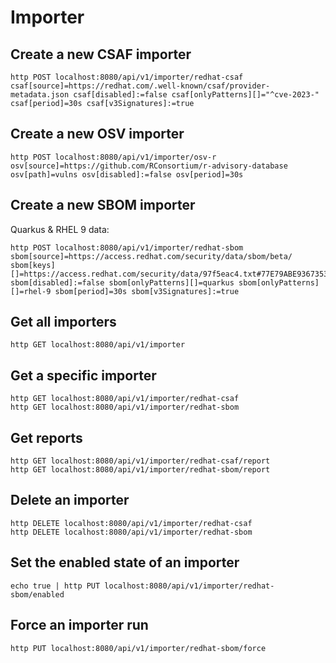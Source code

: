 # Importer

## Create a new CSAF importer

```shell
http POST localhost:8080/api/v1/importer/redhat-csaf csaf[source]=https://redhat.com/.well-known/csaf/provider-metadata.json csaf[disabled]:=false csaf[onlyPatterns][]="^cve-2023-" csaf[period]=30s csaf[v3Signatures]:=true
```

## Create a new OSV importer

```shell
http POST localhost:8080/api/v1/importer/osv-r osv[source]=https://github.com/RConsortium/r-advisory-database osv[path]=vulns osv[disabled]:=false osv[period]=30s
```

## Create a new SBOM importer

Quarkus & RHEL 9 data:

```shell
http POST localhost:8080/api/v1/importer/redhat-sbom sbom[source]=https://access.redhat.com/security/data/sbom/beta/ sbom[keys][]=https://access.redhat.com/security/data/97f5eac4.txt#77E79ABE93673533ED09EBE2DCE3823597F5EAC4 sbom[disabled]:=false sbom[onlyPatterns][]=quarkus sbom[onlyPatterns][]=rhel-9 sbom[period]=30s sbom[v3Signatures]:=true
```

## Get all importers

```shell
http GET localhost:8080/api/v1/importer
```

## Get a specific importer

```shell
http GET localhost:8080/api/v1/importer/redhat-csaf
http GET localhost:8080/api/v1/importer/redhat-sbom
```

## Get reports

```shell
http GET localhost:8080/api/v1/importer/redhat-csaf/report
http GET localhost:8080/api/v1/importer/redhat-sbom/report
```

## Delete an importer

```shell
http DELETE localhost:8080/api/v1/importer/redhat-csaf
http DELETE localhost:8080/api/v1/importer/redhat-sbom
```

## Set the enabled state of an importer

```shell
echo true | http PUT localhost:8080/api/v1/importer/redhat-sbom/enabled
```

## Force an importer run

```shell
http PUT localhost:8080/api/v1/importer/redhat-sbom/force
```


